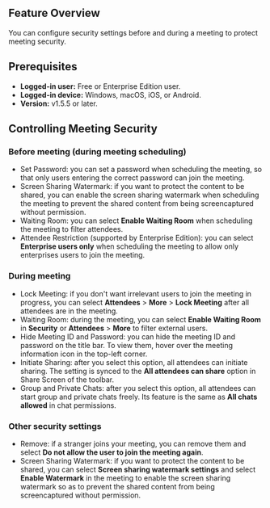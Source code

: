 ## Feature Overview
You can configure security settings before and during a meeting to protect meeting security.

## Prerequisites
- **Logged-in user:** Free or Enterprise Edition user.
- **Logged-in device:** Windows, macOS, iOS, or Android.
- **Version:** v1.5.5 or later.

## Controlling Meeting Security
### Before meeting (during meeting scheduling)
- Set Password: you can set a password when scheduling the meeting, so that only users entering the correct password can join the meeting.
- Screen Sharing Watermark: if you want to protect the content to be shared, you can enable the screen sharing watermark when scheduling the meeting to prevent the shared content from being screencaptured without permission.
- Waiting Room: you can select **Enable Waiting Room** when scheduling the meeting to filter attendees.
- Attendee Restriction (supported by Enterprise Edition): you can select **Enterprise users only** when scheduling the meeting to allow only enterprises users to join the meeting.

### During meeting
- Lock Meeting: if you don't want irrelevant users to join the meeting in progress, you can select **Attendees** > **More** > **Lock Meeting** after all attendees are in the meeting.
- Waiting Room: during the meeting, you can select **Enable Waiting Room** in **Security** or **Attendees** > **More** to filter external users.
- Hide Meeting ID and Password: you can hide the meeting ID and password on the title bar. To view them, hover over the meeting information icon in the top-left corner.
- Initiate Sharing: after you select this option, all attendees can initiate sharing. The setting is synced to the **All attendees can share** option in Share Screen of the toolbar.
- Group and Private Chats: after you select this option, all attendees can start group and private chats freely. Its feature is the same as **All chats allowed** in chat permissions.

### Other security settings
- Remove: if a stranger joins your meeting, you can remove them and select **Do not allow the user to join the meeting again**.
- Screen Sharing Watermark: if you want to protect the content to be shared, you can select **Screen sharing watermark settings** and select **Enable Watermark** in the meeting to enable the screen sharing watermark so as to prevent the shared content from being screencaptured without permission.
